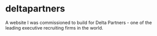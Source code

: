 # deltapartners
A website I was commissioned to build for Delta Partners - one of the leading executive recruiting firms in the world.
